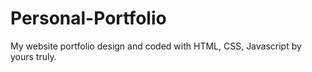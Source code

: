 # Personal-Portfolio
My website portfolio design and coded with HTML, CSS, Javascript by yours truly.
